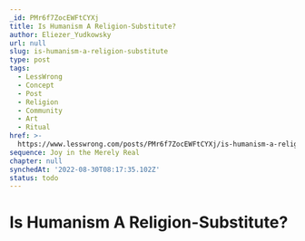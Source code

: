 ```yaml
---
_id: PMr6f7ZocEWFtCYXj
title: Is Humanism A Religion-Substitute?
author: Eliezer_Yudkowsky
url: null
slug: is-humanism-a-religion-substitute
type: post
tags:
  - LessWrong
  - Concept
  - Post
  - Religion
  - Community
  - Art
  - Ritual
href: >-
  https://www.lesswrong.com/posts/PMr6f7ZocEWFtCYXj/is-humanism-a-religion-substitute
sequence: Joy in the Merely Real
chapter: null
synchedAt: '2022-08-30T08:17:35.102Z'
status: todo
---
```


# Is Humanism A Religion-Substitute?
